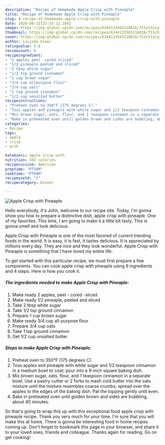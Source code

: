 ```yaml
---
description: "Recipe of Homemade Apple Crisp with Pineaple"
title: "Recipe of Homemade Apple Crisp with Pineaple"
slug: 8-recipe-of-homemade-apple-crisp-with-pineaple
date: 2020-08-21T23:55:12.294Z
image: https://img-global.cpcdn.com/recipes/6344133565218816/751x532cq70/apple-crisp-with-pineaple-recipe-main-photo.jpg
thumbnail: https://img-global.cpcdn.com/recipes/6344133565218816/751x532cq70/apple-crisp-with-pineaple-recipe-main-photo.jpg
cover: https://img-global.cpcdn.com/recipes/6344133565218816/751x532cq70/apple-crisp-with-pineaple-recipe-main-photo.jpg
author: Lucinda Greer
ratingvalue: 3.6
reviewcount: 8
recipeingredient:
- "2 apples peel  cored sliced"
- "1/2 pineaple peeled and sliced"
- "2 tbsp white sugar"
- "1/2 tsp ground cinnamon"
- "1 cup brown sugar"
- "3/4 cup allpurpose flour"
- "3/4 cup oats"
- "1 tsp ground cinnamon"
- "1/2 cup unsalted butter"
recipeinstructions:
- "Preheat oven to 350°F (175 degrees C)."
- "Toss apples and pineaple with white sugar and 1/2 teaspoon cinnamon in a medium bowl to coat; pour into a 9-inch square baking dish."
- "Mix brown sugar, oats, flour, and 1 teaspoon cinnamon in a separate bowl. Use a pastry cutter or 2 forks to mash cold butter into the oats mixture until the mixture resembles coarse crumbs; spread over the apples to the edges of the baking dish. Pat the topping gently until even."
- "Bake in preheated oven until golden brown and sides are bubbling, about 40 minutes."
categories:
- Recipe
tags:
- apple
- crisp
- with

katakunci: apple crisp with 
nutrition: 103 calories
recipecuisine: American
preptime: "PT34M"
cooktime: "PT60M"
recipeyield: "2"
recipecategory: Dinner

---
```



![Apple Crisp with Pineaple](https://img-global.cpcdn.com/recipes/6344133565218816/751x532cq70/apple-crisp-with-pineaple-recipe-main-photo.jpg)

Hello everybody, it's John, welcome to our recipe site. Today, I'm gonna show you how to prepare a distinctive dish, apple crisp with pineaple. One of my favorites. This time, I am going to make it a little bit tasty. This is gonna smell and look delicious.



Apple Crisp with Pineaple is one of the most favored of current trending foods in the world. It is easy, it is fast, it tastes delicious. It is appreciated by millions every day. They are nice and they look wonderful. Apple Crisp with Pineaple is something that I have loved my entire life.


To get started with this particular recipe, we must first prepare a few components. You can cook apple crisp with pineaple using 9 ingredients and 4 steps. Here is how you cook it.

##### The ingredients needed to make Apple Crisp with Pineaple:

1. Make ready 2 apples, peel - cored -sliced
1. Make ready 1/2 pineaple, peeled and sliced
1. Take 2 tbsp white sugar
1. Take 1/2 tsp ground cinnamon
1. Prepare 1 cup brown sugar
1. Make ready 3/4 cup all-purpose flour
1. Prepare 3/4 cup oats
1. Take 1 tsp ground cinnamon
1. Get 1/2 cup unsalted butter




##### Steps to make Apple Crisp with Pineaple:

1. Preheat oven to 350°F (175 degrees C).
1. Toss apples and pineaple with white sugar and 1/2 teaspoon cinnamon in a medium bowl to coat; pour into a 9-inch square baking dish.
1. Mix brown sugar, oats, flour, and 1 teaspoon cinnamon in a separate bowl. Use a pastry cutter or 2 forks to mash cold butter into the oats mixture until the mixture resembles coarse crumbs; spread over the apples to the edges of the baking dish. Pat the topping gently until even.
1. Bake in preheated oven until golden brown and sides are bubbling, about 40 minutes.




So that's going to wrap this up with this exceptional food apple crisp with pineaple recipe. Thank you very much for your time. I'm sure that you will make this at home. There is gonna be interesting food in home recipes coming up. Don't forget to bookmark this page in your browser, and share it to your loved ones, friends and colleague. Thanks again for reading. Go on get cooking!
